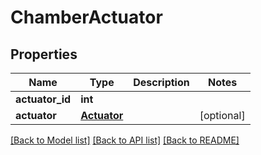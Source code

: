 # ChamberActuator


## Properties
Name | Type | Description | Notes
------------ | ------------- | ------------- | -------------
**actuator_id** | **int** |  | 
**actuator** | [**Actuator**](Actuator.md) |  | [optional] 

[[Back to Model list]](../README.md#documentation-for-models) [[Back to API list]](../README.md#documentation-for-api-endpoints) [[Back to README]](../README.md)


